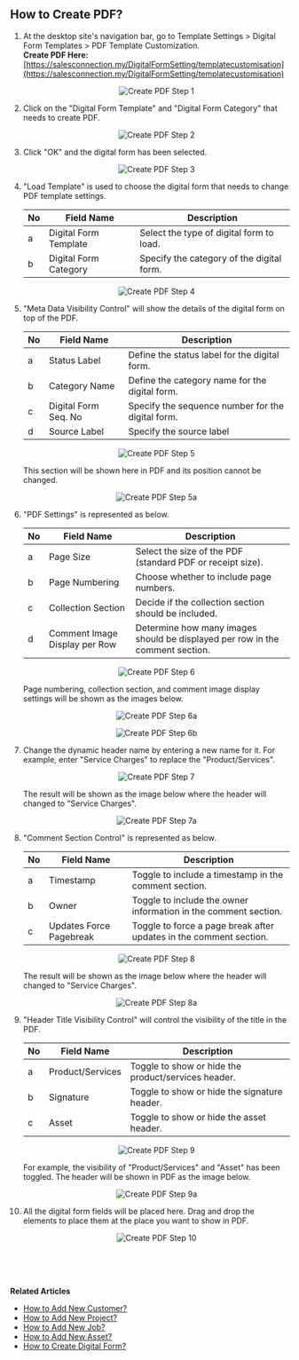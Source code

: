 ## How to Create PDF?
    
  1. At the desktop site's navigation bar, go to Template Settings > Digital Form Templates > PDF Template Customization.<br>
     **Create PDF Here:** [https://salesconnection.my/DigitalFormSetting/templatecustomisation](https://salesconnection.my/DigitalFormSetting/templatecustomisation)<br>
     
     <p align="center">
       <img src="img/Create_PDF_Step_1.png" alt="Create PDF Step 1">
     </p>

  2. Click on the "Digital Form Template" and "Digital Form Category" that needs to create PDF.<br>

     <p align="center">
       <img src="img/Create_PDF_Step_2.png" alt="Create PDF Step 2">
     </p>

  3. Click "OK" and the digital form has been selected.<br>

     <p align="center">
       <img src="img/Create_PDF_Step_3.png" alt="Create PDF Step 3">
     </p>
  
  4. "Load Template" is used to choose the digital form that needs to change PDF template settings.<br>
     
     | No | Field Name | Description |
     |----|------------|-------------|
     | a | Digital Form Template | Select the type of digital form to load. |
     | b | Digital Form Category | Specify the category of the digital form. |
     
     <p align="center">
       <img src="img/Create_PDF_Step_4.png" alt="Create PDF Step 4">
     </p>
     
  5. "Meta Data Visibility Control" will show the details of the digital form on top of the PDF.<br>

     | No | Field Name | Description |
     |----|------------|-------------|
     | a | Status Label | Define the status label for the digital form. |
     | b | Category Name | Define the category name for the digital form. |
     | c | Digital Form Seq. No | Specify the sequence number for the digital form. |
     | d | Source Label | Specify the source label |
     
     <p align="center">
       <img src="img/Create_PDF_Step_5.png" alt="Create PDF Step 5">
     </p>

     This section will be shown here in PDF and its position cannot be changed.<br>
     
     <p align="center">
       <img src="img/Create_PDF_Step_5a.png" alt="Create PDF Step 5a">
     </p>

  6. "PDF Settings" is represented as below.<br>
     
     | No | Field Name | Description |
     |----|------------|-------------|
     | a | Page Size| Select the size of the PDF (standard PDF or receipt size). |
     | b | Page Numbering | Choose whether to include page numbers. |
     | c | Collection Section | Decide if the collection section should be included. |
     | d | Comment Image Display per Row | Determine how many images should be displayed per row in the comment section. |
 
     <p align="center">
       <img src="img/Create_PDF_Step_6.png" alt="Create PDF Step 6">
     </p>

     Page numbering, collection section, and comment image display settings will be shown as the images below.<br>
     
     <p align="center">
       <img src="img/Create_PDF_Step_6a.png" alt="Create PDF Step 6a">
     </p>

     <p align="center">
       <img src="img/Create_PDF_Step_6b.png" alt="Create PDF Step 6b">
     </p>
     
  7. Change the dynamic header name by entering a new name for it. For example, enter "Service Charges" to replace the "Product/Services".<br>

     <p align="center">
       <img src="img/Create_PDF_Step_7.png" alt="Create PDF Step 7">
     </p>

     The result will be shown as the image below where the header will changed to "Service Charges".<br>

     <p align="center">
       <img src="img/Create_PDF_Step_7a.png" alt="Create PDF Step 7a">
     </p>

  8. "Comment Section Control" is represented as below.<br>

     | No | Field Name | Description |
     |----|------------|-------------|
     | a | Timestamp | Toggle to include a timestamp in the comment section. |
     | b | Owner | Toggle to include the owner information in the comment section. |
     | c | Updates Force Pagebreak | Toggle to force a page break after updates in the comment section. |

     <p align="center">
       <img src="img/Create_PDF_Step_8.png" alt="Create PDF Step 8">
     </p>

     The result will be shown as the image below where the header will changed to "Service Charges".<br>

     <p align="center">
       <img src="img/Create_PDF_Step_8a.png" alt="Create PDF Step 8a">
     </p>

  9. "Header Title Visibility Control" will control the visibility of the title in the PDF.<br>

     | No | Field Name | Description |
     |----|------------|-------------|
     | a | Product/Services | Toggle to show or hide the product/services header. |
     | b | Signature | Toggle to show or hide the signature header. |
     | c | Asset | Toggle to show or hide the asset header. |
   
     <p align="center">
       <img src="img/Create_PDF_Step_9.png" alt="Create PDF Step 9">
     </p>

     For example, the visibility of "Product/Services" and "Asset" has been toggled. The header will be shown in PDF as the image below.<br>

     <p align="center">
       <img src="img/Create_PDF_Step_9a.png" alt="Create PDF Step 9a">
     </p>

  10. All the digital form fields will be placed here. Drag and drop the elements to place them at the place you want to show in PDF.<br> 

      <p align="center">
        <img src="img/Create_PDF_Step_10.png" alt="Create PDF Step 10">
      </p>
      
      <br><br><br>

**Related Articles**<br>
- [How to Add New Customer?](Add_New_Customer.md)
- [How to Add New Project?](Add_New_Project.md)
- [How to Add New Job?](Add_New_Job.md)
- [How to Add New Asset?](How_to_Add_New_Asset.md)
- [How to Create Digital Form?](Create_Digital_Form.md)
